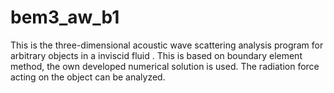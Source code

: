 # bem3_aw_b1
This is the three-dimensional acoustic wave scattering analysis program for arbitrary objects in a inviscid fluid . This is based on boundary element method, the own developed numerical solution is used. The radiation force acting on the object can be analyzed. 

